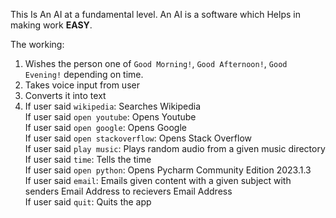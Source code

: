 This Is An AI at a fundamental level. An AI is a software which Helps in making work **EASY**.

The working: 
1. Wishes the person one of `Good Morning!`, `Good Afternoon!`, `Good Evening!` depending on time.
2. Takes voice input from user
3. Converts it into text
4. If user said `wikipedia`: Searches Wikipedia \
   If user said `open youtube`: Opens Youtube \
   If user said `open google`: Opens Google \
   If user said `open stackoverflow`: Opens Stack Overflow \
   If user said `play music`: Plays random audio from a given music directory \
   If user said `time`: Tells the time \
   If user said `open python`: Opens Pycharm Community Edition 2023.1.3 \
   If user said `email`: Emails given content with a given subject with senders Email Address to recievers Email Address \
   If user said `quit`: Quits the app
